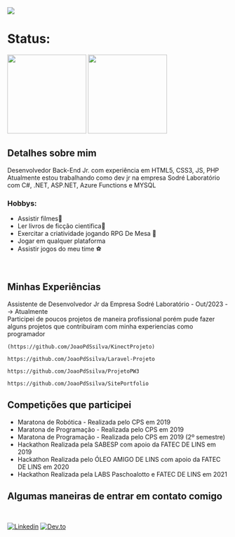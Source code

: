 <div>
<img src="http://clubedosgeeks.com.br/wp-content/uploads/2016/01/dormrm.gif">
</div>


<div>
 <h1 style="font-weight:700;">Status: </h1>
<img height="180em" src="https://github-readme-stats.vercel.app/api?username=JoaoPdSsilva&show_icons=true&theme=tokyonight"/>
<img height="180em" src="https://github-readme-stats.vercel.app/api/top-langs/?username=JoaoPdSsilva&layout=compact&theme=tokyonight"/>
</div>

<div>
 <h2>Detalhes sobre mim</h2>
    Desenvolvedor Back-End Jr. com experiência em HTML5, CSS3, JS, PHP<br> Atualmente estou trabalhando como dev jr na empresa Sodré Laboratório com C#, .NET, ASP.NET, Azure Functions e MYSQL <br>
 <h3>Hobbys: </h3>
    <ul>
     <li>Assistir filmes🎥</li>
     <li>Ler livros de ficção cientifica📖</li>
     <li>Exercitar a criatividade jogando RPG De Mesa 🎲</li>
     <li>Jogar em qualquer plataforma</li>
     <li>Assistir jogos do meu time ⚽</li>
    </ul>
  <br>
    

 
 <h2>Minhas Experiências</h2>
 Assistente de Desenvolvedor Jr da Empresa Sodré Laboratório - Out/2023 --> Atualmente<br>
    Participei de poucos projetos de maneira profissional porém pude fazer alguns projetos que contribuiram com minha experiencias como programador<br>

    
    (https://github.com/JoaoPdSsilva/KinectProjeto)

    https://github.com/JoaoPdSsilva/Laravel-Projeto

    https://github.com/JoaoPdSsilva/ProjetoPW3

    https://github.com/JoaoPdSsilva/SitePortfolio


 
 <h2>Competições que participei</h2>
<ul>
<li>Maratona de Robótica - Realizada pelo CPS em 2019</li>
<li>Maratona de Programação - Realizada pelo CPS em 2019</li>
<li>Maratona de Programação - Realizada pelo CPS em 2019 (2º semestre)</li>

<li>Hackathon Realizada pela SABESP com apoio da FATEC DE LINS em 2019</li>
<li>Hackathon Realizada pelo ÓLEO AMIGO DE LINS com apoio da FATEC DE LINS em 2020</li>
<li>Hackathon Realizada pela LABS Paschoalotto e FATEC DE LINS em 2021</li>
 </ul>
 </div>

<div>
<h2>Algumas maneiras de entrar em contato comigo</h2>
 <br>

 [![Linkedin](https://img.shields.io/badge/LinkedIn-0077B5?style=for-the-badge&logo=linkedin&logoColor=white)](https://www.linkedin.com/in/joaopedrodevsantos/)
[![Dev.to](https://img.shields.io/badge/dev.to-0A0A0A?style=for-the-badge&logo=dev.to&logoColor=white)](https://dev.to/joaopdssilva)


